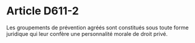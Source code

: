 # Article D611-2

Les groupements de prévention agréés sont constitués sous toute forme juridique qui leur confère une personnalité morale de droit privé.